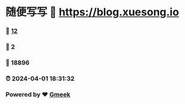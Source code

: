 # 随便写写 :link: https://blog.xuesong.io 
### :page_facing_up: [12](https://blog.xuesong.io/tag.html) 
### :speech_balloon: 2 
### :hibiscus: 18896 
### :alarm_clock: 2024-04-01 18:31:32 
### Powered by :heart: [Gmeek](https://github.com/Meekdai/Gmeek)

